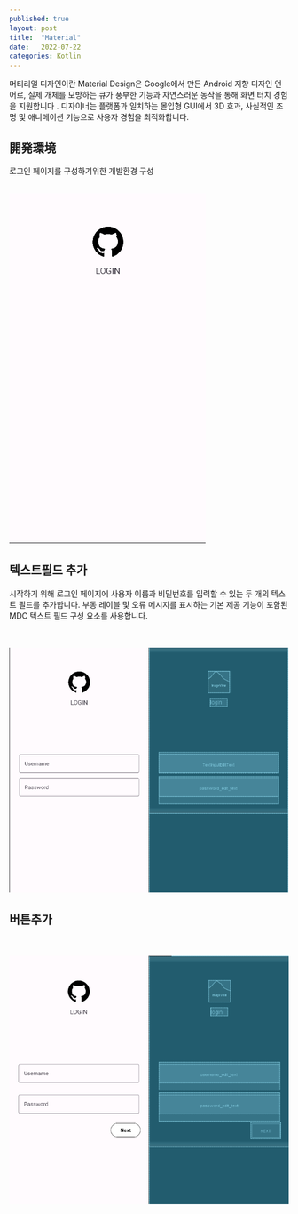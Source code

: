 ```yaml
---
published: true
layout: post
title:  "Material"
date:   2022-07-22
categories: Kotlin
---
```


머티리얼 디자인이란
Material Design은 Google에서 만든 Android 지향 디자인 언어로, 실제 개체를 모방하는 큐가 풍부한 기능과 자연스러운 동작을 통해 화면 터치 경험을 지원합니다 . 디자이너는 플랫폼과 일치하는 몰입형 GUI에서 3D 효과, 사실적인 조명 및 애니메이션 기능으로 사용자 경험을 최적화합니다.



## 開発環境

로그인 페이지를 구성하기위한 개발환경 구성

<br>
<img src = "/assets/images/MaterialDevelop.png">

<script src="https://gist.github.com/JKH-Programmer/09fb01418ea3c4208ac3e3a6f8762d16.js">
</script>





## 텍스트필드 추가

시작하기 위해 로그인 페이지에 사용자 이름과 비밀번호를 입력할 수 있는 두 개의 텍스트 필드를 추가합니다. 부동 레이블 및 오류 메시지를 표시하는 기본 제공 기능이 포함된 MDC 텍스트 필드 구성 요소를 사용합니다.

<br>

<br>

<img src = "/assets/images/Materialtextfield.png">

<script src="https://gist.github.com/JKH-Programmer/565f19f746a1d49df8f0ec0213e54523.js"></script>





## 버튼추가

<br>


<br>

<img src = "/assets/images/Materialbutton.png">

<script src="https://gist.github.com/JKH-Programmer/072fb8dd87789f043890fa760171e065.js"></script>









